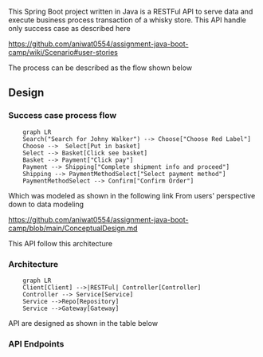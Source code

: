 This Spring Boot project written in Java is a RESTFul API to serve data and execute business process transaction of a whisky store.
This API handle only success case as described here

https://github.com/aniwat0554/assignment-java-boot-camp/wiki/Scenario#user-stories

The process can be described as the flow shown below

## Design
### Success case process flow
```mermaid
    graph LR
    Search("Search for Johny Walker") --> Choose["Choose Red Label"]
    Choose -->  Select[Put in basket]
    Select --> Basket[Click see basket] 
    Basket --> Payment["Click pay"]
    Payment --> Shipping["Complete shipment info and proceed"]
    Shipping --> PaymentMethodSelect["Select payment method"]
    PaymentMethodSelect --> Confirm["Confirm Order"]
```

Which was modeled as shown in the following link
From users' perspective down to data modeling

https://github.com/aniwat0554/assignment-java-boot-camp/blob/main/ConceptualDesign.md

This API follow this architecture

### Architecture
```mermaid
    graph LR
    Client[Client] -->|RESTFul| Controller[Controller]
    Controller --> Service[Service]
    Service -->Repo[Repository]
    Service -->Gateway[Gateway]
```

API are designed as shown in the table below

### API Endpoints 
